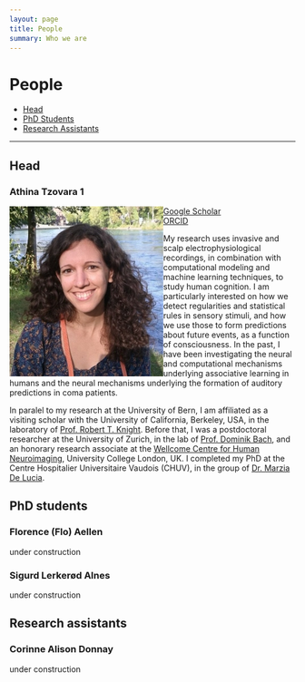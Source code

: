 ```yaml
---
layout: page
title: People
summary: Who we are
---
```


# People


* [Head](#head)
* [PhD Students](#phd-students)
* [Research Assistants](#research-assistants)

---

## Head

### Athina Tzovara 1
<p><img style="float: left;" src="https://raw.githubusercontent.com/ccneuro/ccneuro.github.io/master/assets/img/posts/TzovaraAthina_Picture.jpg" alt="Smiley face" style="width:175px;border:15px;"/>
<p><a href="https://scholar.google.ch/citations?hl=en&user=XdOdIKYAAAAJ">Google Scholar</a><br/>
<a href="https://orcid.org/0000-0002-7588-1418">ORCID</a>
</p>
</p>

<p>
My research uses invasive and scalp electrophysiological recordings, in combination with computational modeling and machine learning techniques, to study human cognition. I am particularly interested on how we detect regularities and statistical rules in sensory stimuli, and how we use those to form predictions about future events, as a function of consciousness. 
In the past, I have been investigating the neural and computational mechanisms underlying associative learning in humans and the neural mechanisms underlying the formation of auditory predictions in coma patients.
</p>

In paralel to my research at the University of Bern, I am affiliated as a visiting scholar with the University of California, Berkeley, USA, in the laboratory of [Prof. Robert T. Knight](https://knightlab.neuro.berkeley.edu/). Before that, I was a postdoctoral researcher at the University of Zurich, in the lab of [Prof. Dominik Bach](http://bachlab.org/), and an honorary research associate at the [Wellcome Centre for Human Neuroimaging](https://www.fil.ion.ucl.ac.uk/), University College London, UK. I completed my PhD at the Centre Hospitalier Universitaire Vaudois (CHUV), in the group of [Dr. Marzia De Lucia](https://sites.google.com/view/marziadelucia/home).



## PhD students

### Florence (Flo) Aellen

under construction


### Sigurd Lerkerød Alnes

under construction



## Research assistants

### Corinne Alison Donnay

under construction

 
